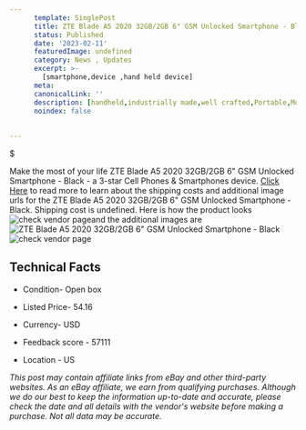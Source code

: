 ```yaml
---
      template: SinglePost
      title: ZTE Blade A5 2020 32GB/2GB 6" GSM Unlocked Smartphone - Black
      status: Published
      date: '2023-02-11'
      featuredImage: undefined
      category: News , Updates
      excerpt: >-
        [smartphone,device ,hand held device]
      meta:
      canonicalLink: ''
      description: [handheld,industrially made,well crafted,Portable,Mobile,Compact,Convenient,Lightweight,Maneuverable,Man-portable,Miniature,Carriable,Hand-held,Light,Holdable,Transportable,Mobile device,Pocket-sized,On-the-go,Wireless,Cordless,Compact size,Convenient size, smartphone,device ,hand held device]
      noindex: false
      
        
---
```

$

Make the most of your life ZTE Blade A5 2020 32GB/2GB 6" GSM Unlocked Smartphone - Black - a 3-star Cell Phones & Smartphones device. [Click Here](https://www.ebay.com/itm/334741399376?hash=item4df0246750%3Ai%3A334741399376&mkevt=1&mkcid=1&mkrid=711-53200-19255-0&campid=%253CePNCampaignId%253E&customid=%253CreferenceId%253E&toolid=10049) to read more to learn about the shipping costs and additional image urls for the ZTE Blade A5 2020 32GB/2GB 6" GSM Unlocked Smartphone - Black. Shipping cost is undefined. Here is how the product looks ![check vendor page](undefined)and the additional images are![ZTE Blade A5 2020 32GB/2GB 6" GSM Unlocked Smartphone - Black]()![check vendor page](https://origin-galleryplus.ebayimg.com/ws/web/334741399376_2_0_1/225x225.jpg,https://origin-galleryplus.ebayimg.com/ws/web/334741399376_3_0_1/225x225.jpg,https://origin-galleryplus.ebayimg.com/ws/web/334741399376_4_0_1/225x225.jpg)



 ## Technical Facts 



     
      

 - Condition- Open box 


      

 - Listed Price- 54.16 


      

 - Currency- USD 


      

 - Feedback score - 57111 


      

 - Location - US 


      
      

 *_This post may contain affiliate links from eBay and other third-party websites. As an eBay affiliate, we earn from qualifying purchases. Although we do our best to keep the information up-to-date and accurate, please check the date and all details with the vendor's website before making a purchase. Not all data may be accurate._*






